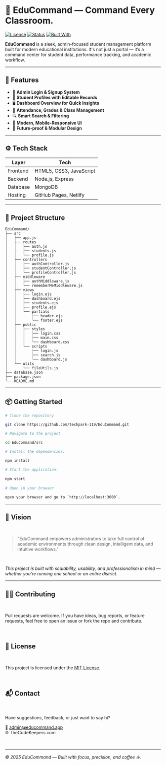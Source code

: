 # 🧠 EduCommand — Command Every Classroom.

[![License](https://img.shields.io/badge/license-MIT-green.svg)](LICENSE)
[![Status](https://img.shields.io/badge/status-in%20development-orange)]()
[![Built With](https://img.shields.io/badge/Built%20With-HTML%2FCSS%2FJS-blue)]()

**EduCommand** is a sleek, admin-focused student management platform built for modern educational institutions. It's not just a portal — it’s a command center for student data, performance tracking, and academic workflow.

---

## 🚀 Features

- 🔐 **Admin Login & Signup System**
- 👤 **Student Profiles with Editable Records**
- 🖥️ **Dashboard Overview for Quick Insights**
- 🧾 **Attendance, Grades & Class Management**
- 🔍 **Smart Search & Filtering**
- 🎯 **Modern, Mobile-Responsive UI**
- 💬 **Future-proof & Modular Design**

---

## ⚙️ Tech Stack

| Layer        | Tech                         |
|--------------|------------------------------|
| Frontend     | HTML5, CSS3, JavaScript      |
| Backend      | Node.js, Express             |
| Database     | MongoDB                      |
| Hosting      | GitHub Pages, Netlify        |

---

## 📁 Project Structure
```
EduCommand/
├── src
│   ├── app.js
│   ├── routes
│   │   ├── auth.js
│   │   ├── students.js
│   │   └── profile.js
│   ├── controllers
│   │   ├── authController.js
│   │   ├── studentController.js
│   │   └── profileController.js
│   ├── middleware
│   │   ├── authMiddleware.js
│   │   └── rememberMeMiddleware.js
│   ├── views
│   │   ├── login.ejs
│   │   ├── dashboard.ejs
│   │   ├── students.ejs
│   │   ├── profile.ejs
│   │   └── partials
│   │       ├── header.ejs
│   │       └── footer.ejs
│   ├── public
│   │   ├── styles
│   │   │   ├── login.css
│   │   │   ├── main.css
│   │   │   └── dashboard.css
│   │   └── scripts
│   │       ├── login.js
│   │       ├── search.js
│   │       └── dashboard.js
│   └── utils
│       └── fileUtils.js
├── database.json
├── package.json
└── README.md
```
---

## 📦 Getting Started

```bash
# Clone the repository

git clone https://github.com/techpark-119/EduCommand.git

# Navigate to the project

cd EduCommand/src

# Install the dependencies:

npm install
  
# Start the application:
  
npm start
 
# Open in your browser

open your browser and go to `http://localhost:3000`.
```
---

## 🧭 Vision

<br>

> "EduCommand empowers administrators to take full control of academic environments through clean design, intelligent data, and intuitive workflows."

<br>

_This project is built with scalability, usability, and professionalism in mind — whether you're running one school or an entire district._

---


## 🧑‍💻 Contributing
<br>

Pull requests are welcome. If you have ideas, bug reports, or feature requests, feel free to open an issue or fork the repo and contribute.


<br>

## 📄 License
<br>

This project is licensed under the [MIT License](mit.edu.org).


<br>

## 📬 Contact
<br>

Have suggestions, feedback, or just want to say hi?

📧 admin@educommand.app <br>
🌐 TheCodeKeepers.com

<br>

---

_© 2025 EduCommand — Built with focus, precision, and coffee ☕._

